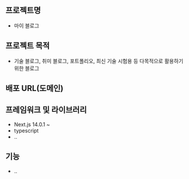 ## 프로젝트명
- 마이 블로그

## 프로젝트 목적
- 기술 블로그, 취미 블로그, 포트폴리오, 최신 기술 시험용 등 다목적으로 활용하기 위한 블로그

## 배포 URL(도메인)

## 프레임워크 및 라이브러리 
- Next.js 14.0.1 ~
- typescript
- ..

## 기능
- ..
